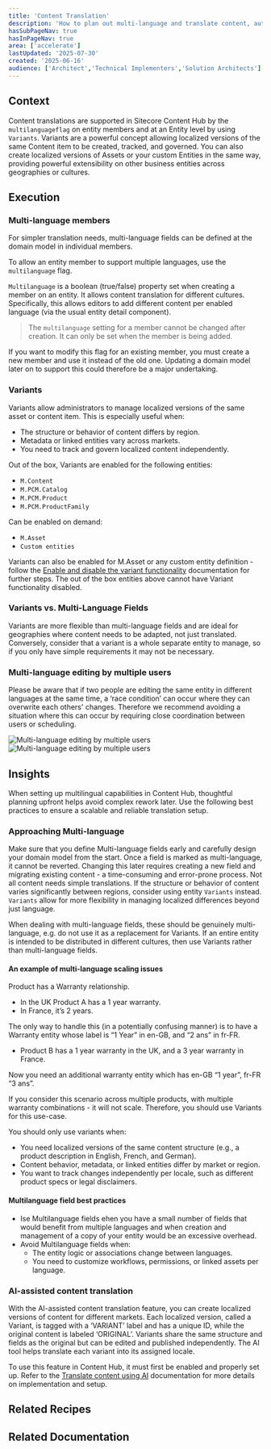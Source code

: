 ```yaml
---
title: 'Content Translation'
description: 'How to plan out multi-language and translate content, automatically vs manually in Sitecore Content Hub'
hasSubPageNav: true
hasInPageNav: true
area: ['accelerate']
lastUpdated: '2025-07-30'
created: '2025-06-16'
audience: ['Architect','Technical Implementers','Solution Architects']
---
```


## Context
Content translations are supported in Sitecore Content Hub by the `multilanguageflag` on entity members and at an Entity level by using `Variants`. Variants are a powerful concept allowing localized versions of the same Content item to be created, tracked, and governed. You can also create localized versions of Assets or your custom Entities in the same way, providing powerful extensibility on other business entities across geographies or cultures.

## Execution

### Multi-language members
For simpler translation needs, multi-language fields can be defined at the domain model in individual members. 

To allow an entity member to support multiple languages, use the `multilanguage` flag.

`Multilanguage` is a boolean (true/false) property set when creating a member on an entity. It allows content translation for different cultures. Specifically, this allows editors to add different content per enabled language (via the usual entity detail component).

>The `multilanguage` setting for a member cannot be changed after creation. It can only be set when the member is being added.

If you want to modify this flag for an existing member, you must create a new member and use it instead of the old one. Updating a domain model later on to support this could therefore be a major undertaking.

### Variants

Variants allow administrators to manage localized versions of the same asset or content item. This is especially useful when:

- The structure or behavior of content differs by region.
- Metadata or linked entities vary across markets.
- You need to track and govern localized content independently.

Out of the box, Variants are enabled for the following entities: 
- `M.Content`
- `M.PCM.Catalog`
- `M.PCM.Product`
- `M.PCM.ProductFamily`

Can be enabled on demand:
- `M.Asset`
- `Custom entities`

Variants can also be enabled for M.Asset or any custom entity definition - follow the [Enable and disable the variant functionality](https://doc.sitecore.com/ch/en/users/content-hub/enable-and-disable-the-variant-functionality.html) documentation for further steps. The out of the box entities above cannot have Variant functionality disabled.

### Variants vs. Multi-Language Fields
Variants are more flexible than multi-language fields and are ideal for geographies where content needs to be adapted, not just translated. Conversely, consider that a variant is a whole separate entity to manage, so if you only have simple requirements it may not be necessary.

### Multi-language editing by multiple users 
Please be aware that if two people are editing the same entity in different languages at the same time, a ‘race condition’ can occur where they can overwrite each others' changes. Therefore we recommend avoiding a situation where this can occur by requiring close coordination between users or scheduling. 

<Image src="/images/learn/accelerate/content-hub/content-translations-1.png" title="Multi-language editing by multiple users "/>
<Image src="/images/learn/accelerate/content-hub/content-translations-2.png" title="Multi-language editing by multiple users "/>

## Insights
When setting up multilingual capabilities in Content Hub, thoughtful planning upfront helps avoid complex rework later. Use the following best practices to ensure a scalable and reliable translation setup.

### Approaching Multi-language
Make sure that you define Multi-language fields early and carefully design your domain model from the start. Once a field is marked as multi-language, it cannot be reverted. Changing this later requires creating a new field and migrating existing content - a time-consuming and error-prone process. Not all content needs simple translations. If the structure or behavior of content varies significantly between regions, consider using entity `Variants` instead. `Variants` allow for more flexibility in managing localized differences beyond just language.

When dealing with multi-language fields, these should be genuinely multi-language, e.g. do not use it as a replacement for Variants. If an entire entity is intended to be distributed in different cultures, then use Variants rather than multi-language fields.

#### An example of multi-language scaling issues
Product has a Warranty relationship.
- In the UK Product A has a 1 year warranty. 
- In France, it’s 2 years.

The only way to handle this (in a potentially confusing manner) is to have a Warranty entity whose label is “1 Year” in en-GB, and “2 ans” in fr-FR.
- Product B has a 1 year warranty in the UK, and a 3 year warranty in France.

Now you need an additional warranty entity which has en-GB “1 year”, fr-FR “3 ans”.

If you consider this scenario across multiple products, with multiple warranty combinations - it will not scale. Therefore, you should use Variants for this use-case.

You should only use variants when:
- You need localized versions of the same content structure (e.g., a product description in English, French, and German).
- Content behavior, metadata, or linked entities differ by market or region.
- You want to track changes independently per locale, such as different product specs or legal disclaimers.

#### Multilanguage field best practices
- Ise Multilanguage fields ehen you have a small number of fields that would benefit from multiple languages and when creation and management of a copy of your entity would be an excessive overhead.
- Avoid Multilanguage fields when:
  - The entity logic or associations change between languages.
  - You need to customize workflows, permissions, or linked assets per language.

### AI-assisted content translation
With the AI-assisted content translation feature, you can create localized versions of content for different markets. Each localized version, called a Variant, is tagged with a ‘VARIANT’ label and has a unique ID, while the original content is labeled ‘ORIGINAL’. Variants share the same structure and fields as the original but can be edited and published independently. The AI tool helps translate each variant into its assigned locale.

To use this feature in Content Hub, it must first be enabled and properly set up. Refer to the [Translate content using AI](https://doc.sitecore.com/ch/en/users/content-hub/translate-content-using-ai.html) documentation for more details on implementation and setup.

## Related Recipes

<Row columns={2}>
  <Link title="Domain modelling" link="/learn/accelerate/content-hub/pre-development/data-model/domain-modelling" />
  <Link title="Content Structuring" link="/learn/accelerate/content-hub/pre-development/data-model/content-structuring" />  
</Row>

## Related Documentation

<Row columns={2}>
  <Link title="Property member fields" link="https://doc.sitecore.com/ch/en/users/content-hub/create-a-member.html" />
  <Link title="Get started with content" link="https://doc.sitecore.com/ch/en/users/content-hub/get-started-with-content.html" />
  <Link title="Variants" link="https://doc.sitecore.com/ch/en/users/content-hub/variants.html" />
  <Link title="Translate content using AI" link="https://doc.sitecore.com/ch/en/users/content-hub/translate-content-using-ai.html" />
</Row>





